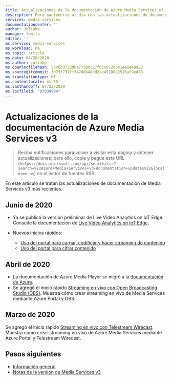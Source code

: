```yaml
---
title: Actualizaciones de la documentación de Azure Media Services v3
description: Para mantenerse al día con las actualizaciones de documentación de Media Services v3 más recientes.
services: media-services
documentationcenter: ''
author: Juliako
manager: femila
editor: ''
ms.service: media-services
ms.workload: na
ms.topic: article
ms.date: 04/20/2020
ms.author: juliako
ms.openlocfilehash: 56c6b3732d0a77580c27f6cc8720b414e8e49d23
ms.sourcegitcommit: 3d79f737ff34708b48dd2ae45100e2516af9ed78
ms.translationtype: HT
ms.contentlocale: es-ES
ms.lasthandoff: 07/23/2020
ms.locfileid: "87038994"
---
```

# <a name="azure-media-services-v3-documentation-updates"></a>Actualizaciones de la documentación de Azure Media Services v3

>Reciba notificaciones para volver a visitar esta página y obtener actualizaciones; para ello, copie y pegue esta URL (`https://docs.microsoft.com/api/search/rss?search=%22Azure+Media+Services+v3+documentation+updates%22&locale=en-us`) en el lector de fuentes RSS.

En este artículo se tratan las actualizaciones de documentación de Media Services v3 más recientes.

## <a name="june-2020"></a>Junio de 2020

* Ya se publicó la versión preliminar de Live Video Analytics on IoT Edge. Consulte la documentación de [Live Video Analytics on IoT Edge](../live-video-analytics-edge/index.yml).
* Nuevos inicios rápidos:

    * [Uso del portal para cargar, codificar y hacer streaming de contenido](manage-assets-quickstart.md)
    * [Uso del portal para cifrar contenido](encrypt-content-quickstart.md)

## <a name="april-2020"></a>Abril de 2020

* La documentación de Azure Media Player se migró a la [documentación de Azure](../azure-media-player/azure-media-player-overview.md).
* Se agregó el inicio rápido [Streaming en vivo con Open Broadcasting Studio (OBS)](live-events-obs-quickstart.md). Muestra cómo crear streaming en vivo de Media Services mediante Azure Portal y OBS.

## <a name="march-2020"></a>Marzo de 2020

Se agregó el inicio rápido [Streaming en vivo con Telestream Wirecast](live-events-wirecast-quickstart.md). Muestra cómo crear streaming en vivo de Azure Media Services mediante Azure Portal y Telestream Wirecast.

## <a name="next-steps"></a>Pasos siguientes

- [Información general](media-services-overview.md)
- [Notas de la versión de Media Services v3](release-notes.md)
